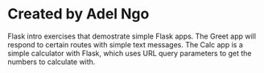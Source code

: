 # Created by Adel Ngo

Flask intro exercises that demostrate simple Flask apps. The Greet app will respond to certain routes with simple text messages.
The Calc app is a simple calculator with Flask, which uses URL query parameters to get the numbers to calculate with. 
